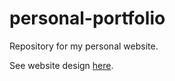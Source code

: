 # personal-portfolio
Repository for my personal website.

See website design [here](https://www.figma.com/file/3HwvrSf7aYa1r6GcDefGCt/Personal-Portfolio?node-id=0%3A1).
